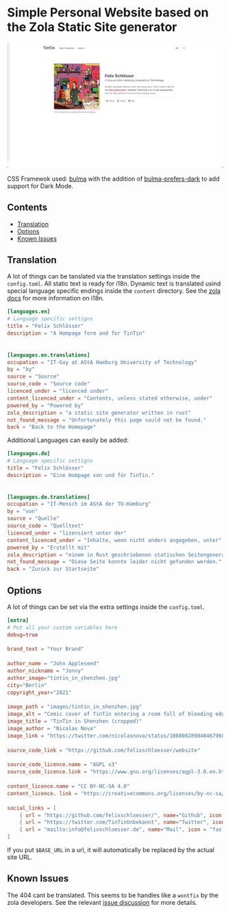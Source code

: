 # Simple Personal Website based on the Zola Static Site generator

![alt text](screenshot.png "Screenshoot of the Website")

CSS Framewok used: [bulma](https://bulma.io/) with the addition of [bulma-prefers-dark](https://github.com/jloh/bulma-prefers-dark) to add support for Dark Mode.

## Contents

- [Translation](#translation)
- [Options](#options)
- [Known Issues](#known-issues)


## Translation

A lot of things can be tanslated via the translation settings inside the `config.toml`. All static text is ready for i18n. Dynamic text is translated usind special language specific endings inside the `content` directory. See the [zola docs](https://www.getzola.org/documentation/content/multilingual/) for more information on i18n.

```toml
[languages.en]
# Language specific settigns
title = "Felix Schlösser"
description = "A Hompage form and for TinTin"


[languages.en.translations]
occupation = "IT-Guy at AStA Hamburg University of Technology"
by = "by"
source = "Source"
source_code = "Source code"
licenced_under = "licenced under"
content_licenced_under = "Contents, unless stated otherwise, under"
powered_by = "Powered by"
zola_description = "a static site generator written in rust"
not_found_message = "Unfortunately this page could not be found."
back = "Back to the Homepage"
```

Additional Languages can easily be added:

```toml
[languages.de]
# Language specific settigns
title = "Felix Schlösser"
description = "Eine Hompage von und für TinTin."


[languages.de.translations]
occupation = "IT-Mensch im AStA der TU-Hamburg"
by = "von"
source = "Quelle"
source_code = "Quelltext"
licenced_under = "lizensiert unter der"
content_licenced_under = "Inhalte, wenn nicht anders angegeben, unter"
powered_by = "Erstellt mit"
zola_description = "einem in Rust geschriebenen statischen Seitengenerator"
not_found_message = "Diese Seite konnte leider nicht gefunden werden."
back = "Zurück zur Startseite"
```

## Options
A lot of things can be set via the extra settings inside the `config.toml`.

```toml
[extra]
# Put all your custom variables here
debug=true

brand_text = "Your Brand"

author_name = "John Appleseed"
author_nickname = "Jonny"
author_image="tintin_in_shenzhen.jpg"
city="Berlin"
copyright_year="2021"

image_path = "images/tintin_in_shenzhen.jpg"
image_alt = "Comic cover of TinTin entering a room full of bleeding edge technology with his friends."
image_title = "TinTin in Shenzhen (cropped)"
image_author = "Nicolas Nova"
image_link = "https://twitter.com/nicolasnova/status/1088082898404679680/photo/1"

source_code_link = "https://github.com/felixschloesser/website"

source_code_licence.name = "AGPL v3"
source_code_licence.link = "https://www.gnu.org/licenses/agpl-3.0.en.html"

content_licence.name = "CC BY-NC-SA 4.0"
content_licence. link = "https://creativecommons.org/licenses/by-nc-sa/4.0/"

social_links = [
    { url = "https://github.com/felixschloesser/", name="Github", icon = "fab fa-github"},
    { url = "https://twitter.com/TinTinUnbekannt", name="Twitter", icon = "fab fa-twitter"},
    { url = "mailto:info@felixschloesser.de", name="Mail", icon = "fas fa-envelope"}
]
```

If you put `$BASE_URL` in a url, it will automatically be replaced by the actual
site URL.


## Known Issues
The 404 cant be translated. This seems to be handles like a `wontfix` by the zola developers. See the relevant [issue discussion](https://github.com/getzola/zola/issues/821) for more details.
